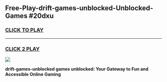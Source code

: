 
## Free-Play-drift-games-unblocked-Unblocked-Games #20dxu
<h3>
<a href="https://news.freeplayer.one?title=drift-games-unblocked&ref=8M">CLICK TO PLAY</a></h3>
<hr>

<h3>
<a href="https://news.freeplayer.one?title=drift-games-unblocked&ref=8M">CLICK 2 PLAY</a>
  
</h3>

<a href="https://news.freeplayer.one?title=drift-games-unblocked&ref=8M"><img src="https://clearcache.store/games.png"></a>


**drift-games-unblocked games unblocked: Your Gateway to Fun and Accessible Online Gaming**
